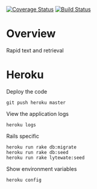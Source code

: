[![Coverage Status](https://coveralls.io/repos/github/deepeeess/lytewate/badge.svg?branch=master)](https://coveralls.io/github/deepeeess/lytewate?branch=master) [![Build Status](https://travis-ci.org/deepeeess/lytewate.svg?branch=master)](https://travis-ci.org/deepeeess/lytewate)

# Overview

Rapid text and retrieval

# Heroku

Deploy the code

    git push heroku master

View the application logs

    heroku logs

Rails specific

    heroku run rake db:migrate
    heroku run rake db:seed
    heroku run rake lytewate:seed

Show environment variables

    heroku config

